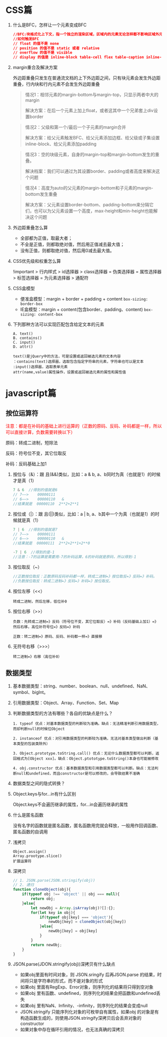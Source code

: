 # CSS篇

1. 什么是BFC，怎样让一个元素变成BFC

   ```css
   //BFC:块格式化上下文，指一个独立的渲染区域，区域内的元素无论怎样都不影响区域外元素
   //如何触发BFC
   // float 的值不是 none
   // position 的值不是 static 或者 relative
   // overflow 的值不是 visible
   // display 的值是 inline-block table-cell flex table-caption inline-flex...
   
   ```

2. margin重合及解决方案

   外边距重叠只发生在普通流文档的上下外边距之间，只有块元素会发生外边距重叠，行内块和行内元素不会发生外边距重叠

   >情况1：相邻元素的margin-bottom与margin-top，只显示两者中大的margin
   >
   >解决方案：在后一个元素上加上float，或者这其中一个兄弟套上div设置border

   >情况2：父级和第一个/最后一个子元素的margin合并
   >
   >解决方案：给父元素触发BFC、给父元素添加边框、给父级或子集设置inline-block、给父元素添加padding

   >情况3：空的块级元素，自身的margin-top和margin-bottom发生的重叠。
   >
   >解决档案：我们可以通过为其设置border、padding或者高度来解决这个问题

   >情况4：高度为auto的父元素的margin-bottom和子元素的margin-bottom发生重叠
   >
   >解决方案：父元素设置border-bottom、padding-bottom来分隔它们，也可以为父元素设置一个高度，max-height和min-height也能解决这个问题

3. 外边距重叠怎么算

   + 全部都为正值，取最大者；
   + 不全是正值，则都取绝对值，然后用正值减去最大值；
   + 没有正值，则都取绝对值，然后用0减去最大值。

4. CSS优先级和权重怎么算

   !important > 行内样式 > id选择器 > class选择器 = 伪类选择器 = 属性选择器 > 标签选择器 = 为元素选择器 > 通配符

5. CSS盒模型

   + 便准盒模型：margin + border + padding + content     `box-sizing: border-box`
   + IE盒模型：margin + content(包含border、padding、content)     `box-sizing: content-box`

6. 下列那种方法可以实现匹配包含给定文本的元素

   ```
   A. text()
   B. contains()
   C. input()
   D. attr()
   
   text()是jQuery中的方法，可是设置或返回被选元素的文本内容
   ：contains(text)选择器，选取包含指定字符串的元素，字符串也可以是文本
   :input()选择器，选取表单元素
   attr(name,value)属性操作，设置或返回被选元素的属性和属性值
   ```

   

# javascript篇

## 按位运算符

<font color="red">注意：都是在补码的基础上进行运算的（正数的原码、反码、补码都是一样，所以可以直接计算，负数需要转换以下）</font>

原码：转成二进制，短除法

反码：符号位不变，其它位取反

补码：反码基础上加1

1. 按位与（&）：跟 且(&&)类似，比如：a & b, a、b同时为真（也就是1）的时候才是真（1）
    ```javascript
    7 & 6  //得到的值就是6
    // 7——>    00000111
    // 6——>    00000110   &
    //结果就是  00000110  2**2+2**1
    ```
    
2. 按位或（|）：跟 且(||)类似，比如：a | b, a、b其中一个为真（也就是1）的时候就是真（1）
    ```javascript
    7 | 6  //得到的值就是7
    // 7——>    00000111
    // 6——>    00000110   &
    //结果就是  00000111  2**2+2**1+2**0
    
    -7 | 6  //得到的是-1
    //注意：-7的运算是需要用-7的补码运算，6的补码就是原码，所以得到-1
    ```
    
3. 按位取反（~）
    ```javascript
    //正数按位取反：正数原码反码补码都一样，转成二进制=》按位取反=》反码=》补码。
    //负数按位取反：转成二进制=》反码=》补码=》按位取反。
    ```
    
4. 按位左移（<<）

    `转成二进制，然后左移，低位补0`

5. 按位右移（>>）

    `负数：先转成二进制=》反码（符号位不变，其它位取反）=》补码（反码基础上加1）=》然后右移，高位补符号位=》反码=》补码`

    `正数：转二进制=》原码、反码、补码都一样=》直接移`

6. 无符号右移（>>>）

    `转二进制=》右移（高位补0）`

## 数据类型

1. 基本数据类型：string、number、boolean、null、undefined、NaN、symbol、bigInt。

2. 引用数据类型：Object、Array、Function、Set、Map

3. 判断数据类型的方法有哪些？各自的优缺点是什么？

   `1. typeof 优点：对基本数据类型的判断较为准确。缺点：无法精准判断引用数据类型，而却判断null的时候位Object` 

   `2. instanceof 优点：对引用数据类型的判断较为准确，无法对基本类型做出判断（基本类型的包装类除外）`

   `3. Object.prototype.toString.call() 优点：无论什么数据类型都可以判断，返回格式为[Object xxx]。缺点：Object.ptototype.toString()本身也可能被修改`

   `4. obj.constructor 优点：基本数据类型和引用数据类型都可以判断。缺点：无法判断null和undefined，而且constructor是可以修改的，会导致结果不准确`

4. 数据类型之间的隐式转换？

5. Object.keys与for...in有什么区别

   Object.keys不会遍历继承的属性，for...in会遍历继承的属性

6. 什么是匿名函数

   没有名字的函数就是匿名函数，匿名函数用完就会释放，一般用作回调函数、匿名函数的自调用

7. 浅拷贝

   ```
   Object.assign()
   Array.prootype.slice()
   扩展运算符
   ```

8. 深拷贝

   ```javascript
   // 1. JSON.parse(JSON.stringify(obj))
   // 2. 递归
   function cloneObject(obj){
       if(typeof obj !== 'object' || obj === null){
           return obj;
       }else{
           let newObj = Array.isArray(obj)?[]:{};
           for(let key in obj){
               if(typeof obj[key] === 'object'){
                   newObj[key] = cloneObject(obj[key])
               }else{
                   newObj[key] = obj[key]
               }
           }
           return newObj;
       }
   }
   ```

   

9. JSON.parse(JDON.stringify(obj))深拷贝有什么缺点

   + 如果obj里面有时间对象，则 JSON.sringify 后再JSON.parse 的结果，时间将只是字符串的形式，而不是对象的形式
   + 如果obj 里面有RegExp、Error对象，则序列化的结果将只得到空对象
   + 如果obj 里有函数、undefined，则序列化的结果会把函数和undefined丢失
   + 如果obj 里有NaN、Infinity、-infinity，则序列化的结果会变成null
   + JSON.stringify 只能序列化对象的可枚举自有属性，如果obj 的对象是有构造函数生成的，则使用JSON.stringify深拷贝后会丢弃对象的constructor
   + 如果对象中存在循环引用的情况，也无法真确的深拷贝